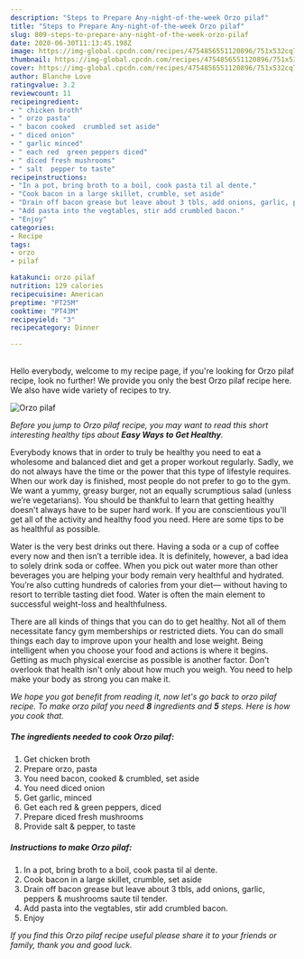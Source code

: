 ```yaml
---
description: "Steps to Prepare Any-night-of-the-week Orzo pilaf"
title: "Steps to Prepare Any-night-of-the-week Orzo pilaf"
slug: 809-steps-to-prepare-any-night-of-the-week-orzo-pilaf
date: 2020-06-30T11:13:45.198Z
image: https://img-global.cpcdn.com/recipes/4754856551120896/751x532cq70/orzo-pilaf-recipe-main-photo.jpg
thumbnail: https://img-global.cpcdn.com/recipes/4754856551120896/751x532cq70/orzo-pilaf-recipe-main-photo.jpg
cover: https://img-global.cpcdn.com/recipes/4754856551120896/751x532cq70/orzo-pilaf-recipe-main-photo.jpg
author: Blanche Love
ratingvalue: 3.2
reviewcount: 11
recipeingredient:
- " chicken broth"
- " orzo pasta"
- " bacon cooked  crumbled set aside"
- " diced onion"
- " garlic minced"
- " each red  green peppers diced"
- " diced fresh mushrooms"
- " salt  pepper to taste"
recipeinstructions:
- "In a pot, bring broth to a boil, cook pasta til al dente."
- "Cook bacon in a large skillet, crumble, set aside"
- "Drain off bacon grease but leave about 3 tbls, add onions, garlic, peppers &amp; mushrooms saute til tender."
- "Add pasta into the vegtables, stir add crumbled bacon."
- "Enjoy"
categories:
- Recipe
tags:
- orzo
- pilaf

katakunci: orzo pilaf 
nutrition: 129 calories
recipecuisine: American
preptime: "PT25M"
cooktime: "PT43M"
recipeyield: "3"
recipecategory: Dinner

---
```

<br>
Hello everybody, welcome to my recipe page, if you're looking for Orzo pilaf recipe, look no further! We provide you only the best Orzo pilaf recipe here. We also have wide variety of recipes to try.
<br>


![Orzo pilaf](https://img-global.cpcdn.com/recipes/4754856551120896/751x532cq70/orzo-pilaf-recipe-main-photo.jpg)

<i>Before you jump to Orzo pilaf recipe, you may want to read this short interesting healthy tips about <strong>Easy Ways to Get Healthy</strong>.</i>

Everybody knows that in order to truly be healthy you need to eat a wholesome and balanced diet and get a proper workout regularly. Sadly, we do not always have the time or the power that this type of lifestyle requires. When our work day is finished, most people do not prefer to go to the gym. We want a yummy, greasy burger, not an equally scrumptious salad (unless we’re vegetarians). You should be thankful to learn that getting healthy doesn't always have to be super hard work. If you are conscientious you'll get all of the activity and healthy food you need. Here are some tips to be as healthful as possible.

Water is the very best drinks out there. Having a soda or a cup of coffee every now and then isn’t a terrible idea. It is definitely, however, a bad idea to solely drink soda or coffee. When you pick out water more than other beverages you are helping your body remain very healthful and hydrated. You’re also cutting hundreds of calories from your diet— without having to resort to terrible tasting diet food. Water is often the main element to successful weight-loss and healthfulness.

There are all kinds of things that you can do to get healthy. Not all of them necessitate fancy gym memberships or restricted diets. You can do small things each day to improve upon your health and lose weight. Being intelligent when you choose your food and actions is where it begins. Getting as much physical exercise as possible is another factor. Don't overlook that health isn't only about how much you weigh. You need to help make your body as strong you can make it. 


<i>We hope you got benefit from reading it, now let's go back to orzo pilaf recipe. To make orzo pilaf you need <strong>8</strong> ingredients and <strong>5</strong> steps. Here is how you cook that.
</i>

##### The ingredients needed to cook Orzo pilaf:

1. Get  chicken broth
1. Prepare  orzo, pasta
1. You need  bacon, cooked &amp; crumbled, set aside
1. You need  diced onion
1. Get  garlic, minced
1. Get  each red &amp; green peppers, diced
1. Prepare  diced fresh mushrooms
1. Provide  salt &amp; pepper, to taste


##### Instructions to make Orzo pilaf:

1. In a pot, bring broth to a boil, cook pasta til al dente.
1. Cook bacon in a large skillet, crumble, set aside
1. Drain off bacon grease but leave about 3 tbls, add onions, garlic, peppers &amp; mushrooms saute til tender.
1. Add pasta into the vegtables, stir add crumbled bacon.
1. Enjoy


<i>If you find this Orzo pilaf recipe useful please share it to your friends or family, thank you and good luck.</i>
